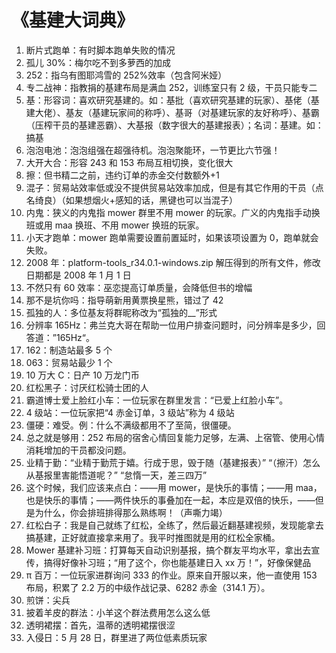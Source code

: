 # 《基建大词典》

1. 断片式跑单：有时脚本跑单失败的情况
2. 孤儿 30%：梅尔吃不到多萝西的加成
3. 252：指乌有图耶鸿雪的 252%效率（包含阿米娅）
4. 专二战神：指教捐的基建布局是满血 252，训练室只有 2 级，干员只能专二
5. 基：形容词：喜欢研究基建的。如：基批（喜欢研究基建的玩家）、基佬（基建大佬）、基友（基建玩家间的称呼）、基哥（对基建玩家的友好称呼）、基霸（压榨干员的基建恶霸）、大基报（数字很大的基建报表）；名词：基建。如：搞基
6. 泡泡电池：泡泡组强在超强待机。泡泡聚能环，一节更比六节强！
7. 大开大合：形容 243 和 153 布局互相切换，变化很大
8. 擦：但书精二之前，违约订单的赤金交付数额外+1
9. 混子：贸易站效率低或没不提供贸易站效率加成，但是有其它作用的干员（点名绮良）（如果想烟火+感知的话，黑键也可以当混子）
10. 内鬼：狭义的内鬼指 mower 群里不用 mower 的玩家。广义的内鬼指手动换班或用 maa 换班、不用 mower 换班的玩家。
11. 小天才跑单：mower 跑单需要设置前置延时，如果该项设置为 0，跑单就会失败。
12. 2008 年：platform-tools_r34.0.1-windows.zip 解压得到的所有文件，修改日期都是 2008 年 1 月 1 日
13. 不然只有 60 效率：巫恋提高订单质量，会降低但书的增幅
14. 那不是坑你吗：指导萌新用黄票换星熊，错过了 42
15. 孤独的人：多位基友将群昵称改为“孤独的\_\_”形式
16. 分辨率 165Hz：弗兰克大哥在帮助一位用户排查问题时，问分辨率是多少，回答道：”165Hz“。
17. 162：制造站最多 5 个
18. 063：贸易站最少 1 个
19. 10 万大 C：日产 10 万龙门币
20. 红松黑子：讨厌红松骑士团的人
21. 霸道博士爱上脸红小车：一位玩家在群里发言：“已爱上红脸小车”。
22. 4 级站：一位玩家把“4 赤金订单，3 级站”称为 4 级站
23. 僵硬：难受。例：什么不满级都用不了至简，很僵硬。
24. 总之就是够用：252 布局的宿舍心情回复能力足够，左满、上宿管、使用心情消耗增加的干员都没问题。
25. 业精于勤：“业精于勤荒于嬉。行成于思，毁于随（基建报表）” “（擦汗）怎么从基报里害能悟道呢？” “怠惰一天，差三四万”
26. 这个时候，我们应该来点白：——用 mower，是快乐的事情；——用 maa，也是快乐的事情；——两件快乐的事叠加在一起，本应是双倍的快乐，——但是为什么，你会排班排得那么熟练啊！（声嘶力竭）
27. 红松白子：我是自己就练了红松，全练了，然后最近翻基建视频，发现能拿去搞基建，正好就直接拿来用了。我平时推图就是用的红松全家桶。
28. Mower 基建补习班：打算每天自动识别基报，搞个群友平均水平，拿出去宣传，搞得好像补习班；“用了这个，你也能基建日入 xx 万！”，好像保健品
29. π 百万：一位玩家进群询问 333 的作业。原来自开服以来，他一直使用 153 布局，积累了 2.2 万的中级作战记录、6282 赤金（314.1 万）。
30. 煎饼：尖兵
31. 披着羊皮的群法：小羊这个群法费用怎么这么低
32. 透明裙摆：首先，温蒂的透明裙摆很涩
33. 入侵日：5 月 28 日，群里进了两位低素质玩家
